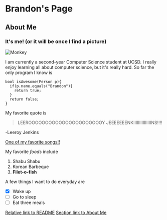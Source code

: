 # Brandon's Page
## About Me
### It's me! (or it will be once I find a picture)
![Monkey](https://accessibilibuddy.com/wp-content/uploads/2018/10/14182-Head_Scratcher_Monkey_23.07.2012.jpg)


I am currently a second-year Computer Science student at UCSD. I really enjoy learning all about computer science, but it's really hard. So far the only program I know is 
```
bool isAwesome(Person p){
  if(p.name.equals("Brandon"){
    return true;
  }
  return false;
}
```
My favorite quote is 
> LEEROOOOOOOOOOOOOOOOOOOOOOY JEEEEEEENKIIIIIIIIIIIIIIINS!!!!

-Leeroy Jenkins

[One of my favorite songs!!](https://www.youtube.com/watch?v=dQw4w9WgXcQ)

My favorite *foods* include 
1. Shabu Shabu
2. Korean Barbeque
3. **Filet-o-fish**


A few things I want to do everyday are 
- [x] Wake up
- [ ] Go to sleep
- [ ] Eat three meals

[Relative link to README](README.md)
[Section link to About Me](#about-me)
